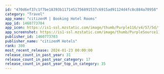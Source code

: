 ```yaml
---
id: "470d6ef37c1f7be18393b1171451756891537c6915ad91124d4fc8c884a70958"
category: "Travel"
app_name: "citizenM | Booking Hotel Rooms"
app_id: 1460773704
app_icon: https://is1-ssl.mzstatic.com/image/thumb/Purple116/v4/57/5d/fe/575dfec3-2628-818e-7762-3457420d6961/GuestAppIcon_AppStore-0-0-1x_U007emarketing-0-7-0-85-220.png/1024x1024bb.png
app_screenshot: https://is1-ssl.mzstatic.com/image/thumb/PurpleSource114/v4/e2/bd/d9/e2bdd9f6-ba4e-234c-d44f-6650922bb8ce/958cd2a1-c425-45f7-abf1-912c257a6cb2_appstore_6.5__U005b1284x2778_U005d_visual_1.png/1284x2778bb.png
publisher_id: 1460773703
publisher_name: "citizenM Hotels"
rank: 380
most_recent_release: 2024-01-23 00:00:00
release_count_in_past_year: 31
release_count_in_past_year_category: 17
release_count_in_past_year_top_in_category: 35
---
```

